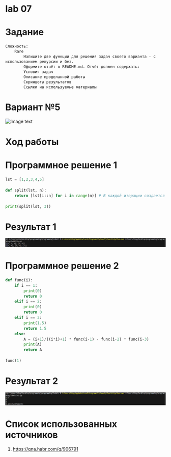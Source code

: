 
# lab 07

# Задание
    Сложность:
        Rare
            Напишите две функции для решения задач своего варианта - с использованием рекурсии и без.
            Оформите отчёт в README.md. Отчёт должен содержать:
            Условия задач
            Описание проделанной работы
            Скриншоты результатов
            Ссылки на используемые материалы

# Вариант №5
![Image text](Задание.png)

# Ход работы
# Программное решение 1
```python
lst = [1,2,3,4,5]

def split(lst, n):
    return [lst[i::n] for i in range(n)] # В каждой итерации создается подсписок, начиная с i-го элемента и берущего каждый n-ный элемент далее.

print(split(lst, 3))
```

# Результат 1

![1702823262288](image/README/1702823262288.png)

# Программное решение 2
```python
def func(i):
    if i == 1:
        print(0)
        return 0
    elif i == 2:
        print(0)
        return 0
    elif i == 3:
        print(1.5)
        return 1.5
    else:
        A = (i+1)/((i*i)+1) * func(i-1) - func(i-2) * func(i-3)
        print(A)
        return A

func(1)
```
# Результат 2 
![1702823286162](image/README/1702823286162.png)


# Список использованных источников
1. https://qna.habr.com/q/906791